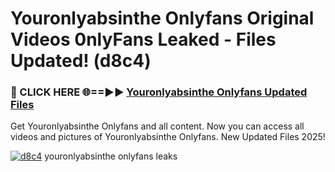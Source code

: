 # Youronlyabsinthe Onlyfans Original Videos 0nlyFans Leaked - Files Updated! (d8c4)

<h3>🔴 CLICK HERE 🌐==►► <a href="https://tinyurl.com/2wckxsce" rel="nofollow">Youronlyabsinthe Onlyfans Updated Files</a></h3>

Get Youronlyabsinthe Onlyfans and all content. Now you can access all videos and pictures of Youronlyabsinthe Onlyfans. New Updated Files 2025!

[![d8c4](https://i.imgur.com/AFduVYN.gif)](https://tinyurl.com/2wckxsce)
youronlyabsinthe onlyfans leaks